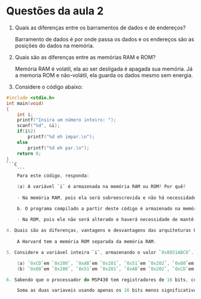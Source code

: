 # Questões da aula 2

1. Quais as diferenças entre os barramentos de dados e de endereços?

	Barramento de dados é por onde passa os dados e os endereços são as posições do dados na memória.

2. Quais são as diferenças entre as memórias RAM e ROM?

	Memória RAM é volatil, ela ao ser desligada é apagada sua memória. Já a memoria ROM e não-volátil, ela guarda os dados mesmo sem energia.

3. Considere o código abaixo:

```C
#include <stdio.h>
int main(void)
{
	int i;
	printf("Insira um número inteiro: ");
	scanf("%d", &i);
	if(i%2)
		printf("%d eh impar.\n");
	else
		printf("%d eh par.\n");
	return 0;
}
```C
	```
	Para este código, responda: 

	(a) A variável `i` é armazenada na memória RAM ou ROM? Por quê? 
	
	- Na memória RAM, pois ela será sobreescrevida e não há necessidade de mantê-la após o fim do código.

	b. O programa compilado a partir deste código é armazenado na memória RAM ou ROM? Por quê?
	
	- Na ROM, pois ele não será alterado e haverá necessidade de mantê-lo após o desligar a energia.

4. Quais são as diferenças, vantagens e desvantagens das arquiteturas Harvard e Von Neumann?
	
	A Harvard tem a memória ROM separada da memória RAM.

5. Considere a variável inteira `i`, armazenando o valor `0x8051ABCD`. Se `i` é armazenada na memória a partir do endereço `0x0200`, como ficam este byte e os seguintes, considerando que a memória é: (a) Little-endian; (b) Big-endian.

	(a) `0xCD`em `0x200`, `0xAB`em `0x201`, `0x51`em `0x202`, `0x80`em `0x203`
	(b) `0x80`em `0x200`, `0x51`em `0x201`, `0xAB`em `0x202`, `0xCD`em `0x203`

6. Sabendo que o processador do MSP430 tem registradores de 16 bits, como ele soma duas variáveis de 32 bits?

	Soma as duas variaveis usando apenas os 16 bits menos significativos. Depois, soma as duas variáveis usando os 16 bits mais siginificativos mais a flag do carry da antiga soma. Os 16 bits menos siginificativos do resultado seria o resultado da primeira soma e os 16 bits mais significativos são os bits do resultado da segunda operação.
